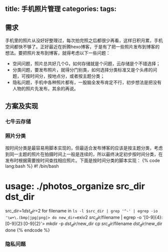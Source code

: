 title: 手机照片管理
categories:
tags:
---

## 需求
手机里的照片从没好好整理过，每次拍完照之后都很少再看，这样日积月累，手机空间都快不够了。正好最近在折腾hexo博客，于是有了把一些照片发布到博客的想法。要把照片发布到博客，就得考虑以下一些问题：
- 空间问题，照片总共好几个G，如何存储就是个问题，云存储是个不错选择；
- 分类问题，要发布照片，就得分门别类，如何选择分类标准又是个头疼的问题，可按时间分，按地点分，或者按主题分类；
- 隐私问题，手机中各种照片都有，一股脑全发布肯定不行，初步想法是把没有人物的照片先发布，其余的再说。

## 方案及实现

### 七牛云存储

### 照片分类
按时间分类是最容易用脚本实现的，但最适合发布博客的应该是按主题分类，考虑到同一主题的照片在拍摄时间上一般是连续的，所以最终决定初步按时间分类，在发布时根据需要按时间查找相应照片。下面是按时间分类的脚本实现：
{% code lang:bash %}
#! /bin/bash                                                                
   
# usage: ./photos_organize src_dir dst_dir
src_dir=$1
dst_dir=$2
for filename in `ls -l $src_dir | grep '^-' | egrep -io '\w+\.(bmp|jpg|png|>
do
  new_dir=`exiv2 $src_dir/$filename | egrep -o '[0-9]{4}:[0-9]{2}:[0-9]{2}'>
  mkdir -p $dst_dir/$new_dir
  cp $src_dir/$filename $dst_dir/$new_dir
done
{% endcode %}

### 隐私问题
